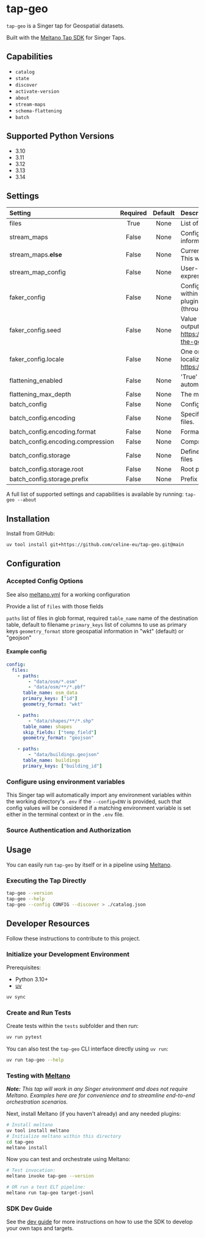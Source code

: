 # tap-geo

`tap-geo` is a Singer tap for Geospatial datasets.

Built with the [Meltano Tap SDK](https://sdk.meltano.com) for Singer Taps.


## Capabilities

- `catalog`
- `state`
- `discover`
- `activate-version`
- `about`
- `stream-maps`
- `schema-flattening`
- `batch`

## Supported Python Versions

- 3.10
- 3.11
- 3.12
- 3.13
- 3.14

## Settings

| Setting | Required | Default | Description |
|:--------|:--------:|:-------:|:------------|
| files | True | None | List of file configs to parse |
| stream_maps | False | None | Config object for stream maps capability. For more information check out [Stream Maps](https://sdk.meltano.com/en/latest/stream_maps.html). |
| stream_maps.__else__ | False | None | Currently, only setting this to `__NULL__` is supported. This will remove all other streams. |
| stream_map_config | False | None | User-defined config values to be used within map expressions. |
| faker_config | False | None | Config for the [`Faker`](https://faker.readthedocs.io/en/master/) instance variable `fake` used within map expressions. Only applicable if the plugin specifies `faker` as an additional dependency (through the `singer-sdk` `faker` extra or directly). |
| faker_config.seed | False | None | Value to seed the Faker generator for deterministic output: https://faker.readthedocs.io/en/master/#seeding-the-generator |
| faker_config.locale | False | None | One or more LCID locale strings to produce localized output for: https://faker.readthedocs.io/en/master/#localization |
| flattening_enabled | False | None | 'True' to enable schema flattening and automatically expand nested properties. |
| flattening_max_depth | False | None | The max depth to flatten schemas. |
| batch_config | False | None | Configuration for BATCH message capabilities. |
| batch_config.encoding | False | None | Specifies the format and compression of the batch files. |
| batch_config.encoding.format | False | None | Format to use for batch files. |
| batch_config.encoding.compression | False | None | Compression format to use for batch files. |
| batch_config.storage | False | None | Defines the storage layer to use when writing batch files |
| batch_config.storage.root | False | None | Root path to use when writing batch files. |
| batch_config.storage.prefix | False | None | Prefix to use when writing batch files. |

A full list of supported settings and capabilities is available by running: `tap-geo --about`

## Installation

Install from GitHub:

```bash
uv tool install git+https://github.com/celine-eu/tap-geo.git@main
```

## Configuration

### Accepted Config Options

See also [meltano.yml](./meltano.yml) for a working configuration

Provide a list of `files` with those fields

`paths` list of files in glob format, required
`table_name` name of the destination table, default to filename
`primary_keys` list of columns to use as primary keys
`geometry_format` store geospatial information in "wkt" (default) or "geojson"

#### Example config

```yaml
config:
  files:
    - paths:
        - "data/osm/*.osm"
        - "data/osm/**/*.pbf"
      table_name: osm_data
      primary_keys: ["id"]
      geometry_format: "wkt"

    - paths:
        - "data/shapes/**/*.shp"
      table_name: shapes
      skip_fields: ["temp_field"]
      geometry_format: "geojson"

    - paths:
        - "data/buildings.geojson"
      table_name: buildings
      primary_keys: ["building_id"]
```


### Configure using environment variables

This Singer tap will automatically import any environment variables within the working directory's
`.env` if the `--config=ENV` is provided, such that config values will be considered if a matching
environment variable is set either in the terminal context or in the `.env` file.

### Source Authentication and Authorization

<!--
Developer TODO: If your tap requires special access on the source system, or any special authentication requirements, provide those here.
-->

## Usage

You can easily run `tap-geo` by itself or in a pipeline using [Meltano](https://meltano.com/).

### Executing the Tap Directly

```bash
tap-geo --version
tap-geo --help
tap-geo --config CONFIG --discover > ./catalog.json
```

## Developer Resources

Follow these instructions to contribute to this project.

### Initialize your Development Environment

Prerequisites:

- Python 3.10+
- [uv](https://docs.astral.sh/uv/)

```bash
uv sync
```

### Create and Run Tests

Create tests within the `tests` subfolder and
then run:

```bash
uv run pytest
```

You can also test the `tap-geo` CLI interface directly using `uv run`:

```bash
uv run tap-geo --help
```

### Testing with [Meltano](https://www.meltano.com)

_**Note:** This tap will work in any Singer environment and does not require Meltano.
Examples here are for convenience and to streamline end-to-end orchestration scenarios._

<!--
Developer TODO:
Your project comes with a custom `meltano.yml` project file already created. Open the `meltano.yml` and follow any "TODO" items listed in
the file.
-->

Next, install Meltano (if you haven't already) and any needed plugins:

```bash
# Install meltano
uv tool install meltano
# Initialize meltano within this directory
cd tap-geo
meltano install
```

Now you can test and orchestrate using Meltano:

```bash
# Test invocation:
meltano invoke tap-geo --version

# OR run a test ELT pipeline:
meltano run tap-geo target-jsonl
```

### SDK Dev Guide

See the [dev guide](https://sdk.meltano.com/en/latest/dev_guide.html) for more instructions on how to use the SDK to
develop your own taps and targets.
